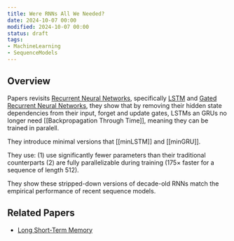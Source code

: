 ```yaml
---
title: Were RNNs All We Needed?
date: 2024-10-07 00:00
modified: 2024-10-07 00:00
status: draft
tags:
- MachineLearning
- SequenceModels
---
```


## Overview

Papers revisits [Recurrent Neural Networks](../../../../permanent/recurrent-neural-networks.md), specifically [LSTM](../../../../permanent/lstm.md) and [Gated Recurrent Neural Networks](Gated%20Recurrent%20Neural%20Networks), they show that by removing their hidden state dependencies from their input, forget and update gates, LSTMs an GRUs no longer need [[Backpropagation Through Time]], meaning they can be trained in paralell.

They introduce minimal versions that [[minLSTM]] and [[minGRU]].

They use:
(1) use significantly fewer parameters than their traditional counterparts
(2) are fully parallelizable during training (175× faster for a sequence of length 512).

They show these stripped-down versions of decade-old RNNs match the empirical performance of recent sequence models.

## Related Papers

* [Long Short-Term Memory](../../../../reference/long-short-term-memory.md)